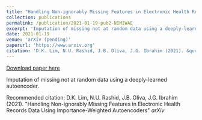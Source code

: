 ```yaml
---
title: "Handling Non-ignorably Missing Features in Electronic Health Records Data Using Importance-Weighted Autoencoders"
collection: publications
permalink: /publication/2021-01-19-pub2-NIMIWAE
excerpt: 'Imputation of missing not at random data using a deeply-learned autoencoder.'
date: 2021-01-19
venue: 'arXiv (pending)'
paperurl: 'https://www.arxiv.org'
citation: 'D.K. Lim, N.U. Rashid, J.B. Oliva, J.G. Ibrahim (2021). &quot;Handling Non-ignorably Missing Features in Electronic Health Records Data Using Importance-Weighted Autoencoders&quot; <i>arXiv</i>'
---
```


<a href='https://www.arxiv.org'>Download paper here</a>

Imputation of missing not at random data using a deeply-learned autoencoder.

Recommended citation: D.K. Lim, N.U. Rashid, J.B. Oliva, J.G. Ibrahim (2021). "Handling Non-ignorably Missing Features in Electronic Health Records Data Using Importance-Weighted Autoencoders" <i>arXiv</i>